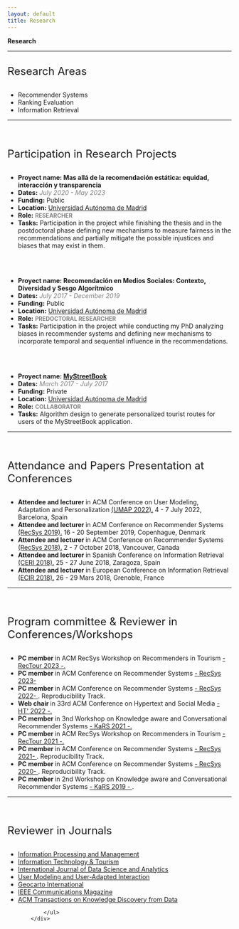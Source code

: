 ```yaml
---
layout: default
title: Research
---
```

<div class="publications-div">
<div class="big-title" style="align: left"><b><span>Res</span>earch</b></div>
<hr class="solid">

<div id="research-areas">
        <div class="less-title" style="align: left; font-size:24px; margin-top: 30px; margin-bottom: 30px;"><span>R</span>esearch Areas</div>
        <div class="about-important">
            <ul>
                <li class="separate-li">Recommender Systems</li>
                <li class="separate-li">Ranking Evaluation</li>
                <li class="separate-li">Information Retrieval</li>
                <!-- <li class="separate-li">Machine Learning</li> -->
            </ul>
        </div>
 </div>
    <hr class="solid">
<br>
<div id="research-areas">
        <div class="less-title" style="align: left; font-size:24px; margin-top: 30px; margin-bottom: 30px;"><span>P</span>articipation in Research Projects</div>
        <div class="about">
            <ul>
                <li><b>Proyect name: Mas allá de la recomendación estática: equidad, interacción y transparencia </b></li>
                <li><b>Dates:</b> <em style="color:grey;">July 2020 - May 2023 </em></li>
                <li><b>Funding:</b> Public</li>  
                <li><b>Location:</b> <a href="http://www.uam.es">Universidad Autónoma de Madrid</a></li>  
                <li><b>Role:</b> <b style="color:grey; text-transform: uppercase; font-size: 90%;">Researcher </b></li>  
                <li><b>Tasks:</b> Participation in the project while finishing the thesis and in the postdoctoral phase defining new mechanisms to measure fairness in the recommendations and partially mitigate the possible injustices and biases that may exist in them.</li>
            </ul>
        </div>
        <br>    <br>
         <div class="about">
            <ul>
                <li><b>Proyect name: Recomendación en Medios Sociales: Contexto, Diversidad y Sesgo Algorítmico </b></li>
                <li><b>Dates:</b> <em style="color:grey;">July 2017 - December 2019 </em></li>
                <li><b>Funding:</b> Public</li>  
                <li><b>Location:</b> <a href="http://www.uam.es">Universidad Autónoma de Madrid</a></li>  
                <li><b>Role:</b> <b style="color:grey; text-transform: uppercase; font-size: 90%;"> Predoctoral Researcher </b></li>  
                <li><b>Tasks:</b> Participation in the project while conducting my PhD analyzing biases in recommender systems and defining new mechanisms to incorporate temporal and sequential influence in the recommendations.</li>
            </ul>
        </div>
        <br>    <br>
        <div class="about">
            <ul>
                <li><b>Proyect name: <a href="https://mystreetbook.es/"> MyStreetBook </a> </b></li>
                <li><b>Dates:</b> <em style="color:grey;">March 2017 - July 2017 </em></li>
                <li><b>Funding:</b> Private</li>  
                <li><b>Location:</b> <a href="http://www.uam.es">Universidad Autónoma de Madrid</a></li>  
                <li><b>Role:</b> <b style="color:grey; text-transform: uppercase; font-size: 90%;"> Collaborator </b></li>  
                <li><b>Tasks:</b> Algorithm design to generate personalized tourist routes for users of the MyStreetBook application.</li>
            </ul>
        </div>
 </div>
    <hr class="solid">
<br>
<div id="attendance">
<div class="less-title" style="align: left; font-size:24px; margin-top: 30px; margin-bottom: 30px;"><span>A</span>ttendance and Papers Presentation at Conferences</div>
        <div class="about-less">
             <ul class="dashed">
                <li><b>Attendee and lecturer </b> in ACM Conference on User Modeling, Adaptation and Personalization <a href="https://www.um.org/umap2022/">(UMAP 2022).</a> 4 - 7 July 2022, Barcelona, Spain</li>
                <li><b>Attendee and lecturer </b> in ACM Conference on Recommender Systems <a href="https://recsys.acm.org/recsys19/">(RecSys 2019).</a> 16 - 20 September 2019, Copenhague, Denmark</li>
                <li><b>Attendee and lecturer </b> in ACM Conference on Recommender Systems <a href="https://recsys.acm.org/recsys18/"> (RecSys 2018).</a> 2 - 7 October 2018, Vancouver, Canada</li>
                <li><b>Attendee and lecturer </b> in Spanish Conference on Information Retrieval <a href="http://ceri2018.unizar.es/"> (CERI 2018).</a> 25 - 27 June 2018, Zaragoza, Spain</li>
                <li><b>Attendee and lecturer </b> in European Conference on Information Retrieval <a href="http://www.ecir2018.org/"> (ECIR 2018).</a> 26 - 29 Mars 2018, Grenoble, France</li>
            </ul>
        </div>
 </div>
    <hr class="solid">
<br>
<div id="reviewer-conf-work">
<div class="less-title" style="align: left; font-size:24px; margin-top: 30px; margin-bottom: 30px;"><span>P</span>rogram committee & Reviewer in Conferences/Workshops</div>
        <div class="about-less">
             <ul class="dashed">
                <li><b>PC member </b> in ACM RecSys Workshop on Recommenders in Tourism  <a href="https://workshops.ds-ifs.tuwien.ac.at/rectour23/"> - RecTour 2023 -. </a> </li>
                <li><b>PC member </b> in ACM Conference on Recommender Systems <a href="https://recsys.acm.org/recsys23/"> - RecSys 2023- </a></li>
                <li><b>PC member </b> in ACM Conference on Recommender Systems <a href="https://recsys.acm.org/recsys22/"> - RecSys 2022- </a>. Reproducibility Track.</li>
                <li><b>Web chair </b> in 33rd ACM Conference on Hypertext and Social Media <a href="https://ht.acm.org/ht2022/">- HT' 2022 -. </a></li>
                <li><b>PC member </b> in 3nd Workshop on Knowledge aware and Conversational Recommender Systems <a href="https://kars-workshop.github.io/2021/">- KaRS 2021 -. </a></li>
                <li><b>PC member </b> in ACM RecSys Workshop on Recommenders in Tourism  <a href="https://web.ec.tuwien.ac.at/rectour21/"> - RecTour 2021 -. </a> </li>
                <li><b>PC member </b> in ACM Conference on Recommender Systems <a href="https://recsys.acm.org/recsys21/"> - RecSys 2021- </a>. Reproducibility Track.</li>
                <li><b>PC member </b> in ACM Conference on Recommender Systems <a href="https://recsys.acm.org/recsys20/"> - RecSys 2020- </a>. Reproducibility Track.</li>
                <li><b>PC member </b> in 2nd Workshop on Knowledge aware and Conversational Recommender Systems <a href="https://kars-workshop.github.io/2018/"> - KaRS 2019 - </a>.</li>
            </ul>
        </div>
 </div>
<hr class="solid">
<br>
<div id="reviewer-conf-work">
<div class="less-title" style="align: left; font-size:24px; margin-top: 30px; margin-bottom: 30px;"><span>R</span>eviewer in Journals</div>
        <div class="about-less">
             <ul class="dashed">
                <li> <a href="https://www.sciencedirect.com/journal/information-processing-and-management"> Information Processing and Management </a> </li>
                <li> <a href="https://www.springer.com/journal/40558/"> Information Technology & Tourism </a></li>
                <li> <a href="https://www.springer.com/journal/41060"> International Journal of Data Science and Analytics </a></li>
                <li> <a href="http://www.umuai.org/"> User Modeling and User-Adapted Interaction </a></li>
                <li> <a href="https://www.tandfonline.com/journals/tgei20"> Geocarto International </a></li>
                <li> <a href="https://www.comsoc.org/publications/magazines/ieee-communications-magazine">IEEE Communications Magazine </a></li>
                <li> <a href="https://dl.acm.org/journal/tkdd">ACM Transactions on Knowledge Discovery from Data </a></li>

            </ul>
        </div>
 </div>

</div>
